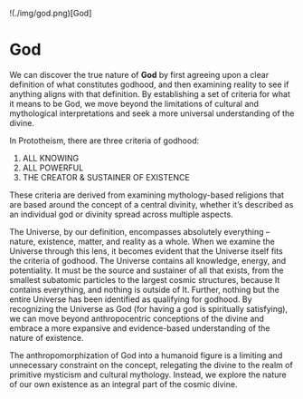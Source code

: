 !(./img/god.png)[God]

# God

We can discover the true nature of **God** by first agreeing upon a clear definition of what constitutes godhood, and then examining reality to see if anything aligns with that definition. By establishing a set of criteria for what it means to be God, we move beyond the limitations of cultural and mythological interpretations and seek a more universal understanding of the divine.

In Prototheism, there are three criteria of godhood:

1. ALL KNOWING
2. ALL POWERFUL
3. THE CREATOR & SUSTAINER OF EXISTENCE

These criteria are derived from examining mythology-based religions that are based around the concept of a central divinity, whether it’s described as an individual god or divinity spread across multiple aspects.

The Universe, by our definition, encompasses absolutely everything – nature, existence, matter, and reality as a whole. When we examine the Universe through this lens, it becomes evident that the Universe itself fits the criteria of godhood. The Universe contains all knowledge, energy, and potentiality. It must be the source and sustainer of all that exists, from the smallest subatomic particles to the largest cosmic structures, because It contains everything, and nothing is outside of It. Further, nothing but the entire Universe has been identified as qualifying for godhood. By recognizing the Universe as God (for having a god is spiritually satisfying), we can move beyond anthropocentric conceptions of the divine and embrace a more expansive and evidence-based understanding of the nature of existence.

The anthropomorphization of God into a humanoid figure is a limiting and unnecessary constraint on the concept, relegating the divine to the realm of primitive mysticism and cultural mythology. Instead, we explore the nature of our own existence as an integral part of the cosmic divine.
